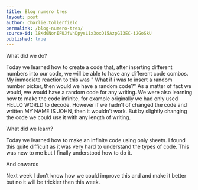 ```yaml
---
title: Blog numero tres
layout: post
author: charlie.tollerfield
permalink: /blog-numero-tres/
source-id: 18Kd0NonIFUJfvhDpysL1x3oxO15AzpGI3EC-i2GoSkU
published: true
---
```

What did we do?

Today we learned how to create a code that, after inserting different numbers into our code, we will be able to have any different code combos. My immediate reaction to this was " What if i was to insert a random number picker, then would we have a random code?" As a matter of fact we would, we would have a random code for any writing. We were also learning how to make the code infinite, for example originally we had only used HELLO WORLD to decode. However if we hadn't of changed the code and written MY NAME IS JOHN, then it wouldn’t work. But by slightly changing the code we could use it with any length of writing. 

What did we learn?

Today we learned how to make an infinite code using only sheets. I found this quite difficult as it was very hard to understand the types of code. This was new to me but I finally understood how to do it. 

And onwards 

Next week I don't know how we could improve this and and make it better but no it will be trickier then this week. 

